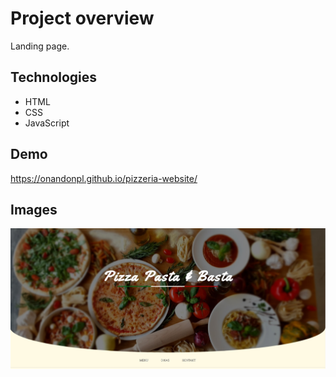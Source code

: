# Project overview

Landing page.

## Technologies

- HTML
- CSS
- JavaScript


## Demo

https://onandonpl.github.io/pizzeria-website/

## Images

![Screenshot 1](readme__pic/5343c25536e35d8a21a5ba2d0ade8d69.jpg)
